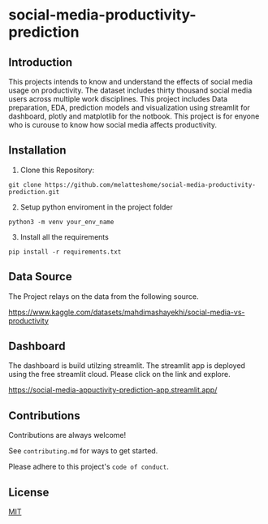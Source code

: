 
# social-media-productivity-prediction

## Introduction
This projects intends to know and understand the effects of social media usage on productivity. The dataset includes thirty thousand social media users across multiple work disciplines. This project includes Data preparation, EDA, prediction models and visualization using streamlit for dashboard, plotly and matplotlib for the notbook. This project is for enyone who is curouse to know how social media affects productivity.





## Installation

1. Clone this Repository:

```  
git clone https://github.com/melatteshome/social-media-productivity-prediction.git
```

2. Setup python enviroment in the project folder 

```
python3 -m venv your_env_name
```

3. Install all the requirements 
```
pip install -r requirements.txt
```

## Data Source

The Project relays on the data from the following source.

https://www.kaggle.com/datasets/mahdimashayekhi/social-media-vs-productivity
## Dashboard 

The dashboard is build utilzing streamlit. The streamlit app is deployed using the free streamlit cloud. Please click on the link and explore. 

https://social-media-appuctivity-prediction-app.streamlit.app/
## Contributions

Contributions are always welcome!

See `contributing.md` for ways to get started.

Please adhere to this project's `code of conduct`.


## License

[MIT](https://choosealicense.com/licenses/mit/)

